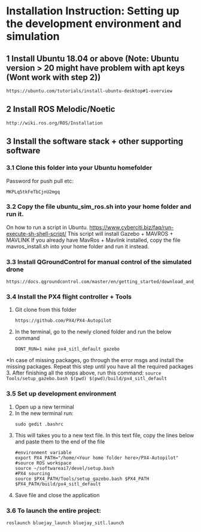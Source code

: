 # Installation Instruction: Setting up the development environment and simulation
## 1 Install Ubuntu 18.04 or above (Note: Ubuntu version > 20 might have problem with apt keys (Wont work with step 2))
    https://ubuntu.com/tutorials/install-ubuntu-desktop#1-overview

## 2 Install ROS Melodic/Noetic
    http://wiki.ros.org/ROS/Installation

## 3 Install the software stack + other supporting software    
### 3.1 Clone this folder into your Ubuntu homefolder
Password for push pull etc: 
```
MKPLq5tkFeTbCjnU2mgq
```

### 3.2 Copy the file ubuntu_sim_ros.sh into your home folder and run it.
On how to run a script in Ubuntu.
    https://www.cyberciti.biz/faq/run-execute-sh-shell-script/
This script will install Gazebo + MAVROS + MAVLINK
If you already have MavRos + Mavlink installed, copy the file mavros_install.sh into your home folder and run it instead.

### 3.3 Install QGroundControl for manual control of the simulated drone
    https://docs.qgroundcontrol.com/master/en/getting_started/download_and_install.html

### 3.4 Install the PX4 flight controller + Tools
1. Git clone from this folder
    ```
    https://github.com/PX4/PX4-Autopilot
    ```
2. In the terminal, go to the newly cloned folder and run the below command
    ```
    DONT_RUN=1 make px4_sitl_default gazebo
    ```
*In case of missing packages, go through the error msgs and install the missing packages. Repeat this step until you have all the required packages
3. After finishing all the steps above, run this command:
    ```
    source Tools/setup_gazebo.bash $(pwd) $(pwd)/build/px4_sitl_default
    ```
    
### 3.5 Set up development environment
1. Open up a new terminal 
2. In the new terminal run: 
    ```
    sudo gedit .bashrc
    ```
3. This will takes you to a new text file. In this text file, copy the lines below and paste them to the end of the file
    ```
    #environment variable
    export PX4_PATH="/home/<Your home folder here>/PX4-Autopilot"
    #source ROS workspace 
    source ~/softwareai7/devel/setup.bash
    #PX4 sourcing
    source $PX4_PATH/Tools/setup_gazebo.bash $PX4_PATH $PX4_PATH/build/px4_sitl_default
    ```
4. Save file and close the application

### 3.6 To launch the entire project:
    roslaunch bluejay_launch bluejay_sitl.launch 